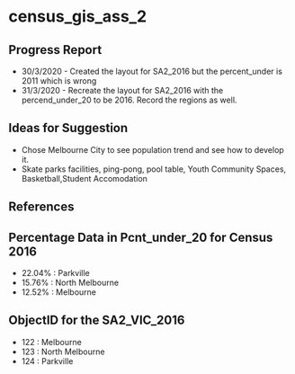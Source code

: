 # census_gis_ass_2

## Progress Report
- 30/3/2020 - Created the layout for SA2_2016 but the percent_under is 2011 which is wrong
- 31/3/2020 - Recreate the layout for SA2_2016 with the percend_under_20 to be 2016. Record the regions as well.

## Ideas for Suggestion
- Chose Melbourne City to see population trend and see how to develop it.
- Skate parks facilities, ping-pong, pool table, Youth Community Spaces, Basketball,Student Accomodation

## References

## Percentage Data in Pcnt_under_20 for Census 2016
- 22.04% : Parkville
- 15.76% : North Melbourne
- 12.52% : Melbourne

## ObjectID for the SA2_VIC_2016
- 122 : Melbourne
- 123 : North Melbourne
- 124 : Parkville


